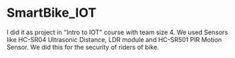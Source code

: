 # SmartBike_IOT
I did it as project in "Intro to IOT" course with team size 4. We used Sensors like HC-SR04  Ultrasonic Distance, LDR module and  HC-SR501  PIR Motion Sensor. We did this for the security of riders of bike. 
